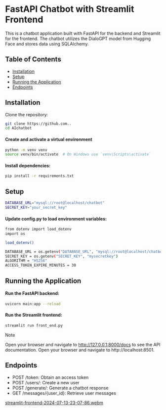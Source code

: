 # FastAPI Chatbot with Streamlit Frontend

This is a chatbot application built with FastAPI for the backend and Streamlit for the frontend. The chatbot utilizes the DialoGPT model from Hugging Face and stores data using SQLAlchemy.

## Table of Contents

- [Installation](#installation)
- [Setup](#setup)
- [Running the Application](#running-the-application)
- [Endpoints](#endpoints)


## Installation

Clone the repository:

```bash
git clone https://github.com..
cd AIchatbot
```

#### Create and activate a virtual environment

```bash
python -m venv venv
source venv/bin/activate  # On Windows use `venv\Scripts\activate`
```

#### Install dependencies:
```bash
pip install -r requirements.txt
```
## Setup

```bash
DATABASE_URL="mysql://root@localhost/chatbot"
SECRET_KEY="your_secret_key"
```
#### Update config.py to load environment variables:

```bash
from dotenv import load_dotenv
import os

load_dotenv()

DATABASE_URL = os.getenv("DATABASE_URL", "mysql://root@localhost/chatbot")
SECRET_KEY = os.getenv("SECRET_KEY", "mysecretkey")
ALGORITHM = "HS256"
ACCESS_TOKEN_EXPIRE_MINUTES = 30
```

## Running the Application

#### Run the FastAPI backend:
```bash
uvicorn main:app --reload
```



#### Run the Streamlit frontend:
```bash
streamlit run front_end.py
```



> [!NOTE]
>  Open your browser and navigate to http://127.0.0.1:8000/docs to see the API documentation.
>  Open your browser and navigate to http://localhost:8501.


## Endpoints

- POST /token: Obtain an access token
- POST /users/: Create a new user
- POST /generate/: Generate a chatbot response
- GET /messages/{user_id}: Retrieve user messages




[streamlit-frontend-2024-07-13-23-07-86.webm](https://github.com/user-attachments/assets/b1ac0ec8-9002-4271-b504-4cc4738a86f0)




